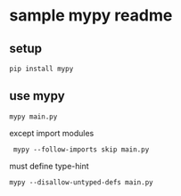 # sample mypy readme

## setup

```shell
pip install mypy
```

## use mypy

```shell
mypy main.py
```

except import modules

```shell
 mypy --follow-imports skip main.py
```

must define type-hint

```shell
mypy --disallow-untyped-defs main.py
```
